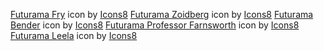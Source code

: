 <a target="_blank" href="https://icons8.com/icon/S3yXCdE9wCUQ/futurama-fry">Futurama Fry</a> icon by <a target="_blank" href="https://icons8.com">Icons8</a>
<a target="_blank" href="https://icons8.com/icon/HcjiA09-5OSy/futurama-zoidberg">Futurama Zoidberg</a> icon by <a target="_blank" href="https://icons8.com">Icons8</a>
<a target="_blank" href="https://icons8.com/icon/qzpodiwSoTXX/futurama-bender">Futurama Bender</a> icon by <a target="_blank" href="https://icons8.com">Icons8</a>
<a target="_blank" href="https://icons8.com/icon/SDX-CrIXNWZj/futurama-professor-farnsworth">Futurama Professor Farnsworth</a> icon by <a target="_blank" href="https://icons8.com">Icons8</a>
<a target="_blank" href="https://icons8.com/icon/1uRQ-dEnlW3t/futurama-leela">Futurama Leela</a> icon by <a target="_blank" href="https://icons8.com">Icons8</a>


